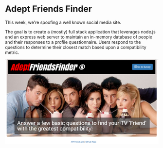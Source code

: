 # Adept Friends Finder

This week, we're spoofing a well known social media site.

The goal is to create a (mostly) full stack application that leverages node.js and an express web server to maintain an in-memory database of people and their responses to a profile questionnaire.  Users respond to the questions to determine their closest match based upon a compatibility metric.

![alt tag](app/public/assets/img/aff.png)
